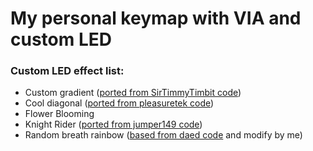 # My personal keymap with VIA and custom LED

### Custom LED effect list:

- Custom gradient ([ported from SirTimmyTimbit code](https://github.com/SirTimmyTimbit/customizable-gradient-effect-for-drop-alt))
- Cool diagonal ([ported from pleasuretek code](https://github.com/pleasuretek/qmk_firmware))
- Flower Blooming
- Knight Rider ([ported from jumper149 code](https://github.com/jumper149/qmk_firmware/blob/jumper149/keyboards/dztech/dz65rgb/keymaps/jumper149/))
- Random breath rainbow ([based from daed code](https://github.com/daed/qmk_firmware/blob/master/keyboards/massdrop/alt/keymaps/daed) and modify by me)
